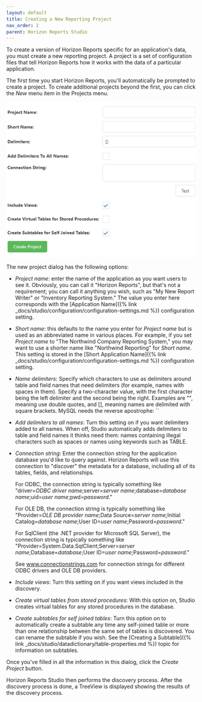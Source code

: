 ```yaml
---
layout: default
title: Creating a New Reporting Project
nav_order: 2
parent: Horizon Reports Studio
---
```


To create a version of Horizon Reports specific for an application's data, you must create a new reporting project. A project is a set of configuration files that tell Horizon Reports how it works with the data of a particular application.

The first time you start Horizon Reports, you'll automatically be prompted to create a project. To create additional projects beyond the first, you can click the *New* menu item in the Projects menu.

![](/assets/images/newproject.png)

The new project dialog has the following options:

* *Project name*: enter the name of the application as you want users to see it. Obviously, you can call it "Horizon Reports", but that's not a requirement; you can call it anything you wish, such as "My New Report Writer" or "Inventory Reporting System." The value you enter here corresponds with the [Application Name]({% link _docs/studio/configuration/configuration-settings.md %}) configuration setting.

* *Short name*: this defaults to the name you enter for *Project name* but is used as an abbreviated name in various places. For example, if you set *Project name* to "The Northwind Company Reporting System," you may want to use a shorter name like "Northwind Reporting" for *Short name*. This setting is stored in the [Short Application Name]({% link _docs/studio/configuration/configuration-settings.md %}) configuration setting.

* *Name delimiters*: Specify which characters to use as delimiters around table and field names that need delimiters (for example, names with spaces in them). Specify a two-character value, with the first character being the left delimiter and the second being the right. Examples are "", meaning use double quotes, and [], meaning names are delimited with square brackets. MySQL needs the reverse apostrophe: ``

* *Add delimiters to all names*: Turn this setting on if you want delimiters added to all names. When off, Studio automatically adds delimiters to table and field names it thinks need them: names containing illegal characters such as spaces or names using keywords such as TABLE. 

* *Connection string*: Enter the connection string for the application database you'd like to query against. Horizon Reports will use this connection to "discover" the metadata for a database, including all of its tables, fields, and relationships.

    For ODBC, the connection string is typically something like "driver=*ODBC driver name*;server=*server name*;database=*database name*;uid=*user name*;pwd=*password*."

    For OLE DB, the connection string is typically something like "Provider=*OLE DB provider name*;Data Source=*server name*;Initial Catalog=*database name*;User ID=*user name*;Password=*password*."

    For SqlClient (the .NET provider for Microsoft SQL Server), the connection string is typically something like "Provider=System.Data.SqlClient;Server=*server name*;Database=*database*;User ID=*user name*;Password=*password*."

    See <a href="http://www.connectionstrings.com" target="top">www.connectionstrings.com</a> for connection strings for different ODBC drivers and OLE DB providers.


* *Include views*: Turn this setting on if you want views included in the discovery.

* *Create virtual tables from stored procedures*: With this option on, Studio creates virtual tables for any stored procedures in the database. 

* *Create subtables for self joined tables*: Turn this option on to automatically create a subtable any time any self-joined table or more than one relationship between the same set of tables is discovered. You can rename the subtable if you wish. See the [Creating a Subtable]({% link _docs/studio/datadictionary/table-properties.md %}) topic for information on subtables.

Once you've filled in all the information in this dialog, click the *Create Project* button. 

Horizon Reports Studio then performs the discovery process. After the discovery process is done, a TreeView is displayed showing the results of the discovery process. 
